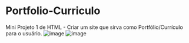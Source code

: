 # Portfolio-Curriculo
Mini Projeto 1 de HTML - Criar um site que sirva como Portfólio/Currículo para o usuário.
![image](https://github.com/paulorosadodev/Portfolio-Curriculo/assets/117609505/4ca921f3-fbe5-4be0-b7a1-710fa7be1e26)
![image](https://github.com/paulorosadodev/Portfolio-Curriculo/assets/117609505/57e8ce2b-9358-47ec-a6aa-a52a1a647e0e)




